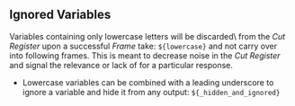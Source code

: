 ## Ignored Variables

Variables containing only lowercase letters will be discarded\ from the *Cut
Register* upon a successful *Frame* take: `${lowercase}` and not carry over into
following frames. This is meant to decrease noise in the *Cut Register* and
signal the relevance or lack of for a particular response.

* Lowercase variables can be combined with a leading underscore to ignore a
variable and hide it from any output: `${_hidden_and_ignored}` 
